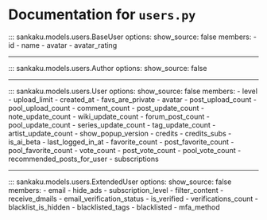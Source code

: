 # Documentation for `users.py`

::: sankaku.models.users.BaseUser
    options:
      show_source: false
      members:
        - id
        - name
        - avatar
        - avatar_rating

---

::: sankaku.models.users.Author
    options:
      show_source: false

---

::: sankaku.models.users.User
    options:
      show_source: false
      members:
        - level
        - upload_limit
        - created_at
        - favs_are_private
        - avatar
        - post_upload_count
        - pool_upload_count
        - comment_count
        - post_update_count
        - note_update_count
        - wiki_update_count
        - forum_post_count
        - pool_update_count
        - series_update_count
        - tag_update_count
        - artist_update_count
        - show_popup_version
        - credits
        - credits_subs
        - is_ai_beta
        - last_logged_in_at
        - favorite_count
        - post_favorite_count
        - pool_favorite_count
        - vote_count
        - post_vote_count
        - pool_vote_count
        - recommended_posts_for_user
        - subscriptions

---

::: sankaku.models.users.ExtendedUser
    options:
      show_source: false
      members:
        - email
        - hide_ads
        - subscription_level
        - filter_content
        - receive_dmails
        - email_verification_status
        - is_verified
        - verifications_count
        - blacklist_is_hidden
        - blacklisted_tags
        - blacklisted
        - mfa_method